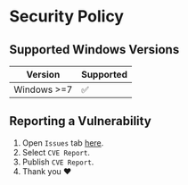 # Security Policy

## Supported Windows Versions

| Version | Supported          |
| ------- | ------------------ |
| Windows >=7   | :white_check_mark: |

## Reporting a Vulnerability
1. Open  `Issues` tab [here](https://github.com/EpicMorg/AirtestIDE-chocolatey/issues).
2. Select `CVE Report`.
3. Publish `CVE Report`.
4. Thank you :heart:
